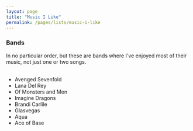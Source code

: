 ```yaml
---
layout: page
title: "Music I Like"
permalink: /pages/lists/music-i-like
---
```

<!-- wp:heading {"level":3} -->
<h3> Bands </h3>
<!-- /wp:heading -->

<!-- wp:paragraph -->
<p>In no particular order, but these are bands where I’ve enjoyed most of their music, not just one or two songs.<br><br></p>
<!-- /wp:paragraph -->

<!-- wp:list -->
<ul><li> Avenged Sevenfold</li><li> Lana Del Rey</li><li> Of Monsters and Men</li><li> Imagine Dragons</li><li> Brandi Carlile</li><li> Glasvegas</li><li> Aqua</li><li> Ace of Base</li></ul>
<!-- /wp:list -->
